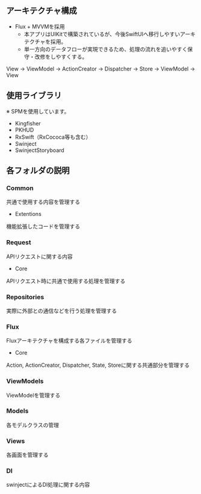## アーキテクチャ構成
- Flux + MVVMを採用
    - 本アプリはUIKitで構築されているが、今後SwiftUIへ移行しやすいアーキテクチャを採用。
    - 単一方向のデータフローが実現できるため、処理の流れを追いやすく保守・改修をしやすくする。
    
View -> ViewModel -> ActionCreator -> Dispatcher -> Store -> ViewModel -> View

## 使用ライブラリ
※ SPMを使用しています。
- Kingfisher
- PKHUD
- RxSwift（RxCococa等も含む）
- Swinject
- SwinjectStoryboard

## 各フォルダの説明

### Common
共通で使用する内容を管理する

- Extentions

機能拡張したコードを管理する

### Request
APIリクエストに関する内容

- Core

APIリクエスト時に共通で使用する処理を管理する

### Repositories
実際に外部との通信などを行う処理を管理する

### Flux
Fluxアーキテクチャを構成する各ファイルを管理する

- Core

Action, ActionCreator, Dispatcher, State, Storeに関する共通部分を管理する

### ViewModels
ViewModelを管理する

### Models
各モデルクラスの管理

### Views
各画面を管理する

### DI
swinjectによるDI処理に関する内容
